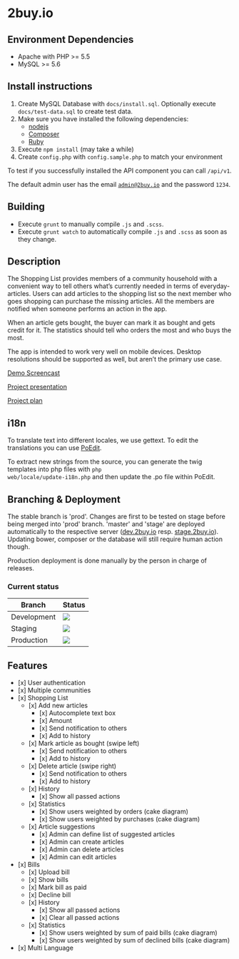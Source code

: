 2buy.io
===================================

## Environment Dependencies
* Apache with PHP >= 5.5
* MySQL >= 5.6

## Install instructions

1. Create MySQL Database with <code>docs/install.sql</code>. Optionally execute <code>docs/test-data.sql</code> to create test data.
2. Make sure you have installed the following dependencies:
	* [nodejs](http://nodejs.org/)
	* [Composer](https://getcomposer.org/)
	* [Ruby](https://www.ruby-lang.org/en/installation/)
3. Execute <code>npm install</code> (may take a while)
4. Create <code>config.php</code> with <code>config.sample.php</code> to match your environment

To test if you successfully installed the API component you can call <code>/api/v1</code>.

The default admin user has the email <code>admin@2buy.io</code> and the password <code>1234</code>.

## Building

* Execute <code>grunt</code> to manually compile <code>.js</code> and <code>.scss</code>.
* Execute <code>grunt watch</code> to automatically compile <code>.js</code> and <code>.scss</code> as soon as they change.

## Description
The Shopping List provides members of a community household with a convenient way to tell others what’s currently needed in terms of everyday-articles. Users can add articles to the shopping list so the next member who goes shopping can purchase the missing articles. All the members are notified when someone performs an action in the app.

When an article gets bought, the buyer can mark it as bought and gets credit for it. The statistics should tell who orders the most and who buys the most.

The app is intended to work very well on mobile devices. Desktop resolutions should be supported as well, but aren’t the primary use case.

[Demo Screencast](https://www.youtube.com/watch?v=Rr_NDMHvuiA)

[Project presentation](http://prezi.com/mr-zny9qzsig)

[Project plan](https://docs.google.com/spreadsheets/d/13WSqNUOvKZwPOybQbJwPmpcRZdPULlK52T3Jfx6dhZ4/pubhtml)

## i18n
To translate text into different locales, we use gettext. To edit the translations you can use [PoEdit](http://poedit.net/).

To extract new strings from the source, you can generate the twig templates into php files with <code>php web/locale/update-i18n.php</code> and then update the .po file within PoEdit.

## Branching & Deployment

The stable branch is 'prod'.
Changes are first to be tested on stage before being merged into 'prod' branch.
'master' and 'stage' are deployed automatically to the respective server ([dev.2buy.io](http://dev.2buy.io) resp. [stage.2buy.io](http://stage.2buy.io)). Updating bower, composer or the database will still require human action though.

Production deployment is done manually by the person in charge of releases.

### Current status

|Branch     |Status                                                                                           |
|-----------|-------------------------------------------------------------------------------------------------|
|Development|[![](https://shoppinglist.dploy.io/badge/13023223952324/14083.png)](http://shoppinglist.dploy.io)|
|Staging    |[![](https://shoppinglist.dploy.io/badge/13023223952324/14189.png)](http://shoppinglist.dploy.io)|
|Production |[![](https://shoppinglist.dploy.io/badge/13023223952324/14190.png)](http://shoppinglist.dploy.io)|


## Features
<ul>
  <li>[x] User authentication</li>
  <li>[x] Multiple communities</li>
  <li>[x] Shopping List
    <ul>
      <li>[x] Add new articles
        <ul>
          <li>[x] Autocomplete text box</li>
          <li>[x] Amount</li>
          <li>[x] Send notification to others</li>
          <li>[x] Add to history</li>
        </ul>
      </li>
      <li>[x] Mark article as bought (swipe left)
        <ul>
          <li>[x] Send notification to others</li>
          <li>[x] Add to history</li>
        </ul>
      </li>
      <li>[x] Delete article (swipe right)
        <ul>
          <li>[x] Send notification to others</li>
          <li>[x] Add to history</li>
        </ul>
      </li>
      <li>[x] History
        <ul>
          <li>[x] Show all passed actions</li>
        </ul>
      </li>
      <li>[x] Statistics
        <ul>
          <li>[x] Show users weighted by orders (cake diagram)</li>
          <li>[x] Show users weighted by purchases (cake diagram)</li>
        </ul>
      </li>
      <li>[x] Article suggestions
        <ul>
          <li>[x] Admin can define list of suggested articles</li>
          <li>[x] Admin can create articles</li>
          <li>[x] Admin can delete articles</li>
          <li>[x] Admin can edit articles</li>
        </ul>
      </li>
    </ul>
  </li>
  <li>[x] Bills
    <ul>
      <li>[x] Upload bill</li>
      <li>[x] Show bills</li>
      <li>[x] Mark bill as paid</li>
      <li>[x] Decline bill</li>
      <li>[x] History
        <ul>
          <li>[x] Show all passed actions</li>
          <li>[x] Clear all passed actions</li>
        </ul>
      </li>
      <li>[x] Statistics
        <ul>
          <li>[x] Show users weighted by sum of paid bills (cake diagram)</li>
          <li>[x] Show users weighted by sum of declined bills (cake diagram)</li>
        </ul>
      </li>
    </ul>
  </li>
  <li>[x] Multi Language</li>
</ul>
